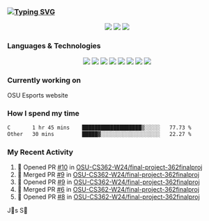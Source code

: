 ### [![Typing SVG](https://readme-typing-svg.herokuapp.com?vCenter=true&multiline=true&height=70&lines=Hi%2C+I'm+James+%F0%9F%91%8B;Currently+looking+for+work+%F0%9F%92%BC)](https://git.io/typing-svg)

<p align="center">
<a href="https://www.instagram.com/jms.smh/"><img src="https://img.shields.io/badge/Instagram-%23E4405F.svg?style=for-the-badge&logo=Instagram&logoColor=white"></a>
<a href="https://www.linkedin.com/in/james-smith-6913a2229"><img src="https://img.shields.io/badge/linkedin-%230077B5.svg?style=for-the-badge&logo=linkedin&logoColor=white"></a>
<a href="https://open.spotify.com/user/firecreeperjms?si=9pxXotqyTWircpJmwzRWgQ&utm_source=copy-link"><img src="https://img.shields.io/badge/Spotify-1ED760?style=for-the-badge&logo=spotify&logoColor=white)"></a>
  </p>

### Languages & Technologies

<p align="center">
<img src="https://img.shields.io/badge/html5-%23E34F26.svg?style=for-the-badge&logo=html5&logoColor=white">
<img src="https://img.shields.io/badge/javascript-%23323330.svg?style=for-the-badge&logo=javascript&logoColor=%23F7DF1E">
<img src="https://img.shields.io/badge/css3-%231572B6.svg?style=for-the-badge&logo=css3&logoColor=white">
<img src="https://img.shields.io/badge/c++-%2300599C.svg?style=for-the-badge&logo=c%2B%2B&logoColor=white">
<img src="https://img.shields.io/badge/node.js-6DA55F?style=for-the-badge&logo=node.js&logoColor=white">
<img src="https://img.shields.io/badge/react-%2320232a.svg?style=for-the-badge&logo=react&logoColor=%2361DAFB">
<img src="https://img.shields.io/badge/tailwindcss-%2338B2AC.svg?style=for-the-badge&logo=tailwind-css&logoColor=white">
<img src="https://img.shields.io/badge/Visual%20Studio%20Code-0078d7.svg?style=for-the-badge&logo=visual-studio-code&logoColor=white">
  </p>

### Currently working on

OSU Esports website

### How I spend my time

<!--START_SECTION:waka-->

```txt
C       1 hr 45 mins    ███████████████████▒░░░░░   77.73 %
Other   30 mins         █████▓░░░░░░░░░░░░░░░░░░░   22.27 %
```

<!--END_SECTION:waka-->

### My Recent Activity
<!--START_SECTION:activity-->
1. 💪 Opened PR [#10](https://github.com/OSU-CS362-W24/final-project-362finalproj/pull/10) in [OSU-CS362-W24/final-project-362finalproj](https://github.com/OSU-CS362-W24/final-project-362finalproj)
2. 🎉 Merged PR [#9](https://github.com/OSU-CS362-W24/final-project-362finalproj/pull/9) in [OSU-CS362-W24/final-project-362finalproj](https://github.com/OSU-CS362-W24/final-project-362finalproj)
3. 💪 Opened PR [#9](https://github.com/OSU-CS362-W24/final-project-362finalproj/pull/9) in [OSU-CS362-W24/final-project-362finalproj](https://github.com/OSU-CS362-W24/final-project-362finalproj)
4. 🎉 Merged PR [#6](https://github.com/OSU-CS362-W24/final-project-362finalproj/pull/6) in [OSU-CS362-W24/final-project-362finalproj](https://github.com/OSU-CS362-W24/final-project-362finalproj)
5. 💪 Opened PR [#8](https://github.com/OSU-CS362-W24/final-project-362finalproj/pull/8) in [OSU-CS362-W24/final-project-362finalproj](https://github.com/OSU-CS362-W24/final-project-362finalproj)
<!--END_SECTION:activity-->

<!-- using waka time, https://github.com/athul/waka-readme, shields, and profile activity updater, https://dev.to/envoy_/150-badges-for-github-pnk) -->

<p align="center">
<src="http://ForTheBadge.com/images/badges/built-with-love.svg)">
</p>

J🎯s S🐲

<!-- https://github.com/Ileriayo/markdown-badges -->

